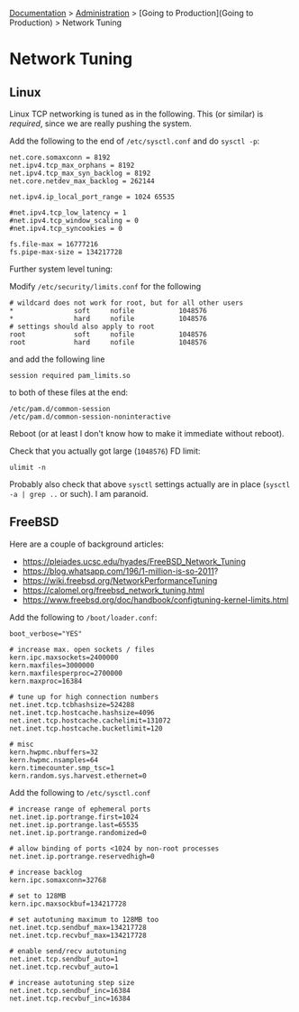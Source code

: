 [Documentation](.) > [Administration](Administration) > [Going to Production](Going to Production) > Network Tuning

# Network Tuning

## Linux

Linux TCP networking is tuned as in the following. This (or similar) is *required*, since we are really pushing the system.

Add the following to the end of `/etc/sysctl.conf` and do `sysctl -p`:

	net.core.somaxconn = 8192
	net.ipv4.tcp_max_orphans = 8192
	net.ipv4.tcp_max_syn_backlog = 8192
	net.core.netdev_max_backlog = 262144

	net.ipv4.ip_local_port_range = 1024 65535

	#net.ipv4.tcp_low_latency = 1
	#net.ipv4.tcp_window_scaling = 0
	#net.ipv4.tcp_syncookies = 0

	fs.file-max = 16777216
	fs.pipe-max-size = 134217728

Further system level tuning:

Modify `/etc/security/limits.conf` for the following

	# wildcard does not work for root, but for all other users
	*               soft     nofile           1048576
	*               hard     nofile           1048576
	# settings should also apply to root
	root            soft     nofile           1048576
	root            hard     nofile           1048576

and add the following line

	session required pam_limits.so

to both of these files at the end:

	/etc/pam.d/common-session
	/etc/pam.d/common-session-noninteractive

Reboot (or at least I don't know how to make it immediate without reboot).

Check that you actually got large (`1048576`) FD limit:

	ulimit -n

Probably also check that above `sysctl` settings actually are in place (`sysctl -a | grep ..` or such). I am paranoid.


## FreeBSD

Here are a couple of background articles:

* https://pleiades.ucsc.edu/hyades/FreeBSD_Network_Tuning
* https://blog.whatsapp.com/196/1-million-is-so-2011?
* https://wiki.freebsd.org/NetworkPerformanceTuning
* https://calomel.org/freebsd_network_tuning.html
* https://www.freebsd.org/doc/handbook/configtuning-kernel-limits.html


Add the following to `/boot/loader.conf`:

```
boot_verbose="YES"

# increase max. open sockets / files
kern.ipc.maxsockets=2400000
kern.maxfiles=3000000
kern.maxfilesperproc=2700000
kern.maxproc=16384

# tune up for high connection numbers
net.inet.tcp.tcbhashsize=524288
net.inet.tcp.hostcache.hashsize=4096
net.inet.tcp.hostcache.cachelimit=131072
net.inet.tcp.hostcache.bucketlimit=120

# misc
kern.hwpmc.nbuffers=32
kern.hwpmc.nsamples=64
kern.timecounter.smp_tsc=1
kern.random.sys.harvest.ethernet=0
```

Add the following to `/etc/sysctl.conf`

```
# increase range of ephemeral ports
net.inet.ip.portrange.first=1024
net.inet.ip.portrange.last=65535
net.inet.ip.portrange.randomized=0

# allow binding of ports <1024 by non-root processes
net.inet.ip.portrange.reservedhigh=0

# increase backlog
kern.ipc.somaxconn=32768

# set to 128MB
kern.ipc.maxsockbuf=134217728

# set autotuning maximum to 128MB too
net.inet.tcp.sendbuf_max=134217728
net.inet.tcp.recvbuf_max=134217728

# enable send/recv autotuning
net.inet.tcp.sendbuf_auto=1
net.inet.tcp.recvbuf_auto=1

# increase autotuning step size
net.inet.tcp.sendbuf_inc=16384
net.inet.tcp.recvbuf_inc=16384
```
